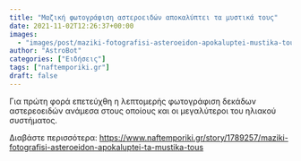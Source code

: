 ```yaml
---
title: "Μαζική φωτογράφιση αστεροειδών αποκαλύπτει τα μυστικά τους"
date: 2021-11-02T12:26:37+00:00
images:
  - "images/post/maziki-fotografisi-asteroeidon-apokaluptei-mustika-tous.jpg"
author: "AstroBot"
categories: ["Ειδήσεις"]
tags: ["naftemporiki.gr"]
draft: false
---
```


Για πρώτη φορά επετεύχθη η λεπτομερής φωτογράφιση δεκάδων αστερεοειδών ανάμεσα στους οποίους και οι μεγαλύτεροι του ηλιακού συστήματος. 

Διαβάστε περισσότερα: https://www.naftemporiki.gr/story/1789257/maziki-fotografisi-asteroeidon-apokaluptei-ta-mustika-tous
